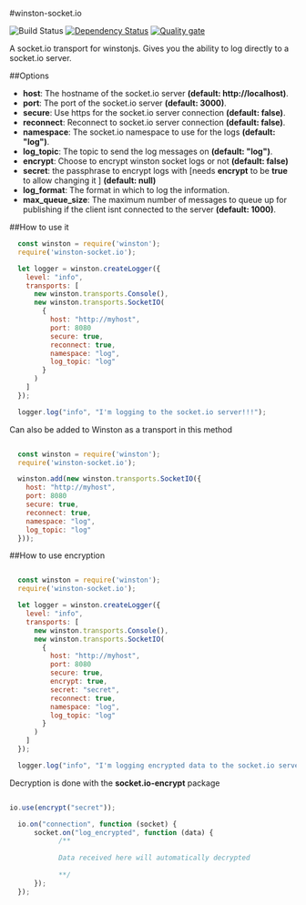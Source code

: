 #winston-socket.io

![Build Status](https://travis-ci.com/BlastillROID/winston-encrypted-socket.io.svg?branch=master) [![Dependency Status](https://david-dm.org/BlastillROID/winston-encrypted-socket.io.svg)](https://github.com/BlastillROID/winston-encrypted-socket.io) [![Quality gate](https://sonarcloud.io/api/project_badges/quality_gate?project=BlastillROID_winston-encrypted-socket.io)](https://sonarcloud.io/dashboard?id=BlastillROID_winston-encrypted-socket.io)


A socket.io transport for winstonjs.  Gives you the ability to log directly to a socket.io server. 

##Options

* __host__: The hostname of the socket.io server __(default: http://localhost)__.
* __port__: The port of the socket.io server __(default: 3000)__.
* __secure__: Use https for the socket.io server connection __(default: false)__.
* __reconnect__: Reconnect to socket.io server connection __(default: false)__.
* __namespace__: The socket.io namespace to use for the logs __(default: "log")__.
* __log_topic__: The topic to send the log messages on __(default: "log")__.
* __encrypt__: Choose to encrypt winston socket logs or not __(default: false)__
* __secret__: the passphrase to encrypt logs with [needs __encrypt__ to be __true__ to allow changing it ] __(default: null)__ 
* __log_format__: The format in which to log the information.
* __max_queue_size__: The maximum number of messages to queue up for publishing if the client isnt connected to the server __(default: 1000)__.

##How to use it

``` js
  const winston = require('winston');
  require('winston-socket.io');

  let logger = winston.createLogger({
    level: "info",
    transports: [
      new winston.transports.Console(),
      new winston.transports.SocketIO(
        {
          host: "http://myhost",
          port: 8080
          secure: true,
          reconnect: true,
          namespace: "log",
          log_topic: "log"
        }
      )
    ]
  });  

  logger.log("info", "I'm logging to the socket.io server!!!");
```

Can also be added to Winston as a transport in this method 

``` js

  const winston = require('winston');
  require('winston-socket.io');

  winston.add(new winston.transports.SocketIO({
    host: "http://myhost",
    port: 8080
    secure: true,
    reconnect: true,
    namespace: "log",
    log_topic: "log"
  }));

```
##How to use encryption

``` js

  const winston = require('winston');
  require('winston-socket.io');

  let logger = winston.createLogger({
    level: "info",
    transports: [
      new winston.transports.Console(),
      new winston.transports.SocketIO(
        {
          host: "http://myhost",
          port: 8080
          secure: true,
          encrypt: true,
          secret: "secret",
          reconnect: true,
          namespace: "log",
          log_topic: "log"
        }
      )
    ]
  });  

  logger.log("info", "I'm logging encrypted data to the socket.io server!!!");
```
Decryption is done with the __socket.io-encrypt__ package

``` js

io.use(encrypt("secret"));

  io.on("connection", function (socket) {
      socket.on("log_encrypted", function (data) {
            /**
            
            Data received here will automatically decrypted
            
            **/
      });
  });

```
